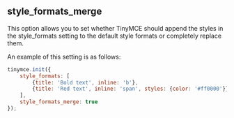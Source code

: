 ## style_formats_merge

This option allows you to set whether TinyMCE should append the styles in the style_formats setting to the default style formats or completely replace them.

An example of this setting is as follows:

```js
tinymce.init({
    style_formats: [
        {title: 'Bold text', inline: 'b'},
        {title: 'Red text', inline: 'span', styles: {color: '#ff0000'}}
    ],
    style_formats_merge: true
});
```

